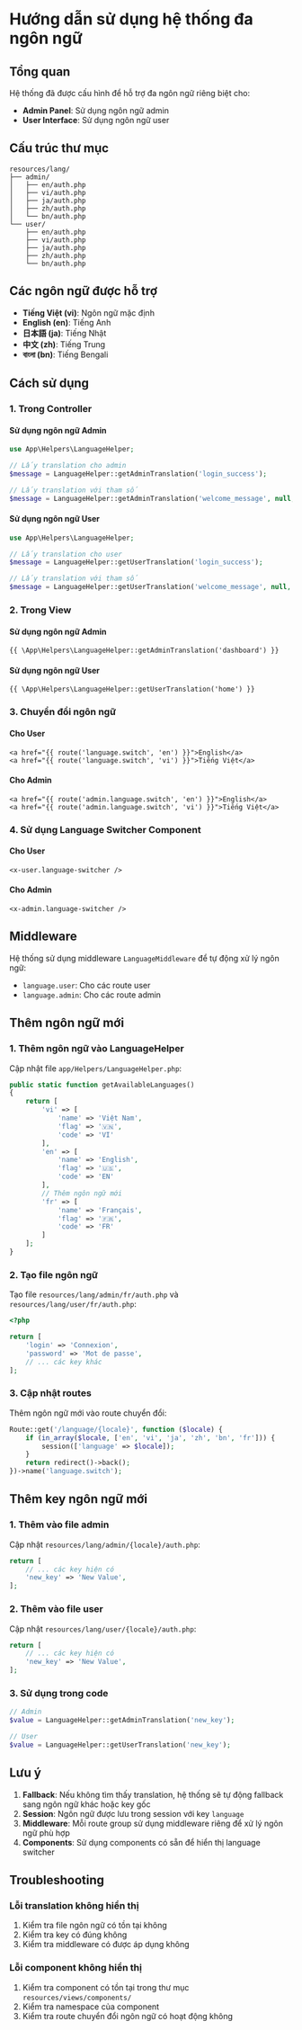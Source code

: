 # Hướng dẫn sử dụng hệ thống đa ngôn ngữ

## Tổng quan

Hệ thống đã được cấu hình để hỗ trợ đa ngôn ngữ riêng biệt cho:
- **Admin Panel**: Sử dụng ngôn ngữ admin
- **User Interface**: Sử dụng ngôn ngữ user

## Cấu trúc thư mục

```
resources/lang/
├── admin/
│   ├── en/auth.php
│   ├── vi/auth.php
│   ├── ja/auth.php
│   ├── zh/auth.php
│   └── bn/auth.php
└── user/
    ├── en/auth.php
    ├── vi/auth.php
    ├── ja/auth.php
    ├── zh/auth.php
    └── bn/auth.php
```

## Các ngôn ngữ được hỗ trợ

- **Tiếng Việt (vi)**: Ngôn ngữ mặc định
- **English (en)**: Tiếng Anh
- **日本語 (ja)**: Tiếng Nhật
- **中文 (zh)**: Tiếng Trung
- **বাংলা (bn)**: Tiếng Bengali

## Cách sử dụng

### 1. Trong Controller

#### Sử dụng ngôn ngữ Admin
```php
use App\Helpers\LanguageHelper;

// Lấy translation cho admin
$message = LanguageHelper::getAdminTranslation('login_success');

// Lấy translation với tham số
$message = LanguageHelper::getAdminTranslation('welcome_message', null, ['name' => 'Admin']);
```

#### Sử dụng ngôn ngữ User
```php
use App\Helpers\LanguageHelper;

// Lấy translation cho user
$message = LanguageHelper::getUserTranslation('login_success');

// Lấy translation với tham số
$message = LanguageHelper::getUserTranslation('welcome_message', null, ['name' => 'User']);
```

### 2. Trong View

#### Sử dụng ngôn ngữ Admin
```blade
{{ \App\Helpers\LanguageHelper::getAdminTranslation('dashboard') }}
```

#### Sử dụng ngôn ngữ User
```blade
{{ \App\Helpers\LanguageHelper::getUserTranslation('home') }}
```

### 3. Chuyển đổi ngôn ngữ

#### Cho User
```blade
<a href="{{ route('language.switch', 'en') }}">English</a>
<a href="{{ route('language.switch', 'vi') }}">Tiếng Việt</a>
```

#### Cho Admin
```blade
<a href="{{ route('admin.language.switch', 'en') }}">English</a>
<a href="{{ route('admin.language.switch', 'vi') }}">Tiếng Việt</a>
```

### 4. Sử dụng Language Switcher Component

#### Cho User
```blade
<x-user.language-switcher />
```

#### Cho Admin
```blade
<x-admin.language-switcher />
```

## Middleware

Hệ thống sử dụng middleware `LanguageMiddleware` để tự động xử lý ngôn ngữ:

- `language.user`: Cho các route user
- `language.admin`: Cho các route admin

## Thêm ngôn ngữ mới

### 1. Thêm ngôn ngữ vào LanguageHelper

Cập nhật file `app/Helpers/LanguageHelper.php`:

```php
public static function getAvailableLanguages()
{
    return [
        'vi' => [
            'name' => 'Việt Nam',
            'flag' => '🇻🇳',
            'code' => 'VI'
        ],
        'en' => [
            'name' => 'English',
            'flag' => '🇺🇸',
            'code' => 'EN'
        ],
        // Thêm ngôn ngữ mới
        'fr' => [
            'name' => 'Français',
            'flag' => '🇫🇷',
            'code' => 'FR'
        ]
    ];
}
```

### 2. Tạo file ngôn ngữ

Tạo file `resources/lang/admin/fr/auth.php` và `resources/lang/user/fr/auth.php`:

```php
<?php

return [
    'login' => 'Connexion',
    'password' => 'Mot de passe',
    // ... các key khác
];
```

### 3. Cập nhật routes

Thêm ngôn ngữ mới vào route chuyển đổi:

```php
Route::get('/language/{locale}', function ($locale) {
    if (in_array($locale, ['en', 'vi', 'ja', 'zh', 'bn', 'fr'])) {
        session(['language' => $locale]);
    }
    return redirect()->back();
})->name('language.switch');
```

## Thêm key ngôn ngữ mới

### 1. Thêm vào file admin
Cập nhật `resources/lang/admin/{locale}/auth.php`:

```php
return [
    // ... các key hiện có
    'new_key' => 'New Value',
];
```

### 2. Thêm vào file user
Cập nhật `resources/lang/user/{locale}/auth.php`:

```php
return [
    // ... các key hiện có
    'new_key' => 'New Value',
];
```

### 3. Sử dụng trong code
```php
// Admin
$value = LanguageHelper::getAdminTranslation('new_key');

// User
$value = LanguageHelper::getUserTranslation('new_key');
```

## Lưu ý

1. **Fallback**: Nếu không tìm thấy translation, hệ thống sẽ tự động fallback sang ngôn ngữ khác hoặc key gốc
2. **Session**: Ngôn ngữ được lưu trong session với key `language`
3. **Middleware**: Mỗi route group sử dụng middleware riêng để xử lý ngôn ngữ phù hợp
4. **Components**: Sử dụng components có sẵn để hiển thị language switcher

## Troubleshooting

### Lỗi translation không hiển thị
1. Kiểm tra file ngôn ngữ có tồn tại không
2. Kiểm tra key có đúng không
3. Kiểm tra middleware có được áp dụng không

### Lỗi component không hiển thị
1. Kiểm tra component có tồn tại trong thư mục `resources/views/components/`
2. Kiểm tra namespace của component
3. Kiểm tra route chuyển đổi ngôn ngữ có hoạt động không
